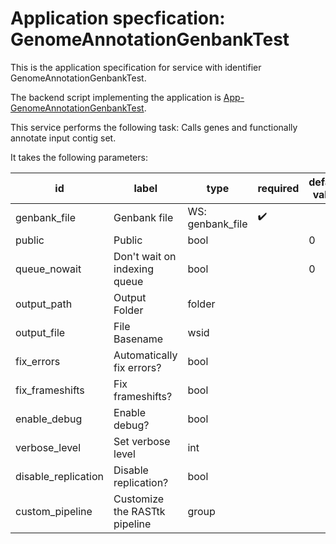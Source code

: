 
# Application specfication: GenomeAnnotationGenbankTest

This is the application specification for service with identifier GenomeAnnotationGenbankTest.

The backend script implementing the application is [App-GenomeAnnotationGenbankTest](service-scripts/App-GenomeAnnotationGenbankTest.pm).

This service performs the following task:   Calls genes and functionally annotate input contig set.

It takes the following parameters:

| id | label | type | required | default value |
| -- | ----- | ---- | -------- | ------------ |
| genbank_file | Genbank file | WS: genbank_file  | :heavy_check_mark: |  |
| public | Public | bool  |  | 0 |
| queue_nowait | Don't wait on indexing queue | bool  |  | 0 |
| output_path | Output Folder | folder  |  |  |
| output_file | File Basename | wsid  |  |  |
| fix_errors | Automatically fix errors? | bool  |  |  |
| fix_frameshifts | Fix frameshifts? | bool  |  |  |
| enable_debug | Enable debug? | bool  |  |  |
| verbose_level | Set verbose level | int  |  |  |
| disable_replication | Disable replication? | bool  |  |  |
| custom_pipeline | Customize the RASTtk pipeline | group  |  |  |

